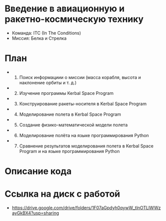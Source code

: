 # Введение в авиационную и ракетно-космическую технику
 * Команда: ITC (In The Conditions)
 * Миссия: Белка и Стрелка
# План
 * 1. Поиск информациии о миссии (масса корабля, высота и наклонение орбиты и т. д.)
 * 2. Изучение программы Kerbal Space Program
 * 3. Конструирование ракеты-носителя в Kerbal Space Program
 * 4. Моделирование полета в Kerbal Space Program
 * 5. Создание физико-математической модели полета
 * 6. Моделирование полёта на языке программирования Python
 * 7. Сравнение результатов моделирования полета в Kerbal Space Program и на языке программирования Python


# Описание кода 

# Ссылка на диск с работой
 * https://drive.google.com/drive/folders/1F07aGpdyh0qywW_tlnOTLIWWzayGkBX4?usp=sharing
